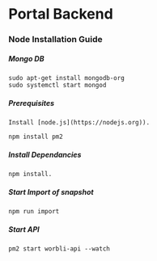 # Portal Backend

### Node Installation Guide

##### Mongo DB

``` 
sudo apt-get install mongodb-org
sudo systemctl start mongod
```

##### Prerequisites

    Install [node.js](https://nodejs.org)).

    npm install pm2

##### Install Dependancies

    npm install.

##### Start Import of snapshot

    npm run import

##### Start API

    pm2 start worbli-api --watch



